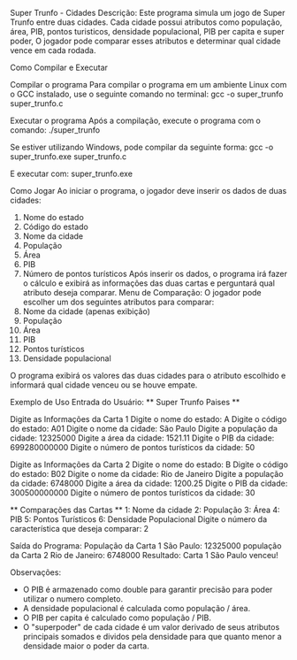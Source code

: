 Super Trunfo - Cidades
Descrição:
Este programa simula um jogo de Super Trunfo entre duas cidades. Cada cidade possui atributos como população, área, PIB, pontos turisticos, densidade populacional, PIB per capita e super poder, O jogador pode comparar esses atributos e determinar qual cidade vence em cada rodada.

Como Compilar e Executar

Compilar o programa
Para compilar o programa em um ambiente Linux com o GCC instalado, use o seguinte comando no terminal:
gcc -o super_trunfo super_trunfo.c

Executar o programa
Após a compilação, execute o programa com o comando:
./super_trunfo

Se estiver utilizando Windows, pode compilar da seguinte forma:
gcc -o super_trunfo.exe super_trunfo.c

E executar com:
super_trunfo.exe

Como Jogar
Ao iniciar o programa, o jogador deve inserir os dados de duas cidades:

1. Nome do estado
2. Código do estado
3. Nome da cidade
4. População
5. Área
6. PIB
7. Número de pontos turísticos
   Após inserir os dados, o programa irá fazer o cálculo e exibirá as informações das duas cartas e perguntará qual atributo deseja comparar.
   Menu de Comparação:
   O jogador pode escolher um dos seguintes atributos para comparar:
8. Nome da cidade (apenas exibição)
9. População
10. Área
11. PIB
12. Pontos turísticos
13. Densidade populacional

O programa exibirá os valores das duas cidades para o atributo escolhido e informará qual cidade venceu ou se houve empate.

Exemplo de Uso
Entrada do Usuário:
** Super Trunfo Paises **

Digite as Informações da Carta 1
Digite o nome do estado: A
Digite o código do estado: A01
Digite o nome da cidade: São Paulo
Digite a população da cidade: 12325000
Digite a área da cidade: 1521.11
Digite o PIB da cidade: 699280000000
Digite o número de pontos turísticos da cidade: 50

Digite as Informações da Carta 2
Digite o nome do estado: B
Digite o código do estado: B02
Digite o nome da cidade: Rio de Janeiro
Digite a população da cidade: 6748000
Digite a área da cidade: 1200.25
Digite o PIB da cidade: 300500000000
Digite o número de pontos turísticos da cidade: 30

** Comparações das Cartas **
1: Nome da cidade
2: População
3: Área
4: PIB
5: Pontos Turísticos
6: Densidade Populacional
Digite o número da característica que deseja comparar: 2

Saída do Programa:
População da Carta 1 São Paulo: 12325000
população da Carta 2 Rio de Janeiro: 6748000
Resultado: Carta 1 São Paulo venceu!

Observações:

- O PIB é armazenado como double para garantir precisão para poder utilizar o numero completo.
- A densidade populacional é calculada como população / área.
- O PIB per capita é calculado como população / PIB.
- O "superpoder" de cada cidade é um valor derivado de seus atributos principais somados e dividos pela densidade para que quanto menor a densidade maior o poder da carta.
